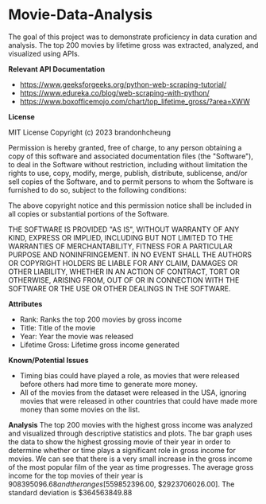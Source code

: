 # Movie-Data-Analysis
The goal of this project was to demonstrate proficiency in data curation and analysis. The top 200 movies by lifetime gross was extracted, analyzed, and visualized using APIs.

**Relevant API Documentation**
- https://www.geeksforgeeks.org/python-web-scraping-tutorial/
- https://www.edureka.co/blog/web-scraping-with-python/
- https://www.boxofficemojo.com/chart/top_lifetime_gross/?area=XWW

**License**

MIT License
Copyright (c) 2023 brandonhcheung

Permission is hereby granted, free of charge, to any person obtaining a copy
of this software and associated documentation files (the "Software"), to deal
in the Software without restriction, including without limitation the rights
to use, copy, modify, merge, publish, distribute, sublicense, and/or sell
copies of the Software, and to permit persons to whom the Software is
furnished to do so, subject to the following conditions:

The above copyright notice and this permission notice shall be included in all
copies or substantial portions of the Software.

THE SOFTWARE IS PROVIDED "AS IS", WITHOUT WARRANTY OF ANY KIND, EXPRESS OR
IMPLIED, INCLUDING BUT NOT LIMITED TO THE WARRANTIES OF MERCHANTABILITY,
FITNESS FOR A PARTICULAR PURPOSE AND NONINFRINGEMENT. IN NO EVENT SHALL THE
AUTHORS OR COPYRIGHT HOLDERS BE LIABLE FOR ANY CLAIM, DAMAGES OR OTHER
LIABILITY, WHETHER IN AN ACTION OF CONTRACT, TORT OR OTHERWISE, ARISING FROM,
OUT OF OR IN CONNECTION WITH THE SOFTWARE OR THE USE OR OTHER DEALINGS IN THE
SOFTWARE.

**Attributes**
- Rank: Ranks the top 200 movies by gross income
- Title: Title of the movie
- Year: Year the movie was released
- Lifetime Gross: Lifetime gross income generated

**Known/Potential Issues**
- Timing bias could have played a role, as movies that were released before others had more time to generate more money.
- All of the movies from the dataset were released in the USA, ignoring movies that were released in other countries that could have made more money than some movies on the list.

**Analysis**
The top 200 movies with the highest gross income was analyzed and visualized through descriptive statistics and plots. The bar graph uses the data to show the highest grossing movie of their year in order to determine whether or time plays a significant role in gross income for movies. We can see that there is a very small increase in the gross income of the most popular film of the year as time progresses. The average gross income for the top movies of their year is $908395096.68 and the ranges  [$559852396.00, $2923706026.00]. The standard deviation is $364563849.88
